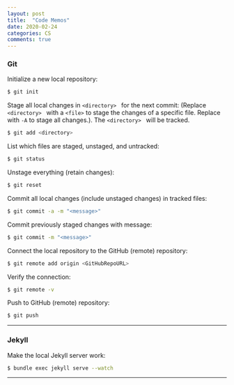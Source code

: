 ```yaml
---
layout: post
title:  "Code Memos"
date: 2020-02-24
categories: CS
comments: true
---
```


### Git

Initialize a new local repository:

```bash
$ git init
```

Stage all local changes in `<directory> ` for the next commit: (Replace `<directory> `  with a `<file>` to stage the changes of a specific file.  Replace with `-A` to stage all changes.). The `<directory> ` will be tracked.  

```bash
$ git add <directory>
```

List which files are staged, unstaged, and untracked: 

```bash
$ git status
```

Unstage everything (retain changes):

```bash
$ git reset
```

Commit all local changes (include unstaged changes) in tracked files:

```bash
$ git commit -a -m "<message>"
```

Commit previously staged changes with message:

```bash
$ git commit -m "<message>"
```

Connect the local repository to the GitHub (remote) repository:

```bash
$ git remote add origin <GitHubRepoURL>
```

Verify the connection:

```bash
$ git remote -v
```

Push to GitHub (remote) repository:

```bash
$ git push
```

---

### Jekyll

Make the local Jekyll server work:

```bash
$ bundle exec jekyll serve --watch
```

---
